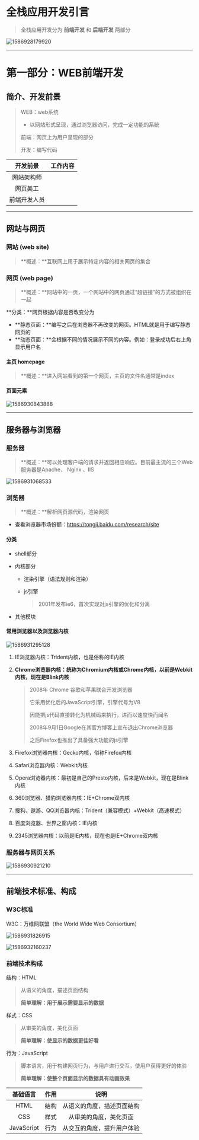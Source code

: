 # 		全栈应用开发引言

> 全栈应用开发分为 **前端开发** 和 **后端开发** 两部分

 ![1586928179920](assets/1586928179920.png) 



---



# 第一部分：WEB前端开发

## 简介、开发前景

> WEB：web系统
>
> - 以网站形式呈现，通过浏览器访问，完成一定功能的系统
>
> 前端：网页上为用户呈现的部分
>
> 开发：编写代码

|   开发前景   | 工作内容 |
| :----------: | :------: |
|  网站架构师  |          |
|   网页美工   |          |
| 前端开发人员 |          |



---





## 网站与网页

### 网站 (web site)

> **概述：**互联网上用于展示特定内容的相关网页的集合



### 网页 (web page)

> **概述：**网站中的一页，一个网站中的网页通过“超链接”的方式被组织在一起

**分类：**网页根据内容是否改变分为

- **静态页面：**编写之后在浏览器不再改变的网页。HTML就是用于编写静态网页的
- **动态页面：**会根据不同的情况展示不同的内容。例如：登录成功后右上角显示用户名



#### 主页 homepage

> **概述：**进入网站看到的第一个网页，主页的文件名通常是index

#### 页面元素

![1586930843888](assets/1586930843888-1596100743107.png)



----



## 服务器与浏览器

### 服务器

> **概述：**可以处理客户端的请求并返回相应响应。目前最主流的三个Web服务器是Apache、 Nginx 、IIS

![1586931068533](assets/1586931068533.png)

### 浏览器

> **概述：**解析网页源代码，渲染网页

- 查看浏览器市场份额：https://tongji.baidu.com/research/site 

#### 分类

- shell部分

- 内核部分

  - 渲染引擎（语法规则和渲染）

  - js引擎

    > 2001年发布ie6，首次实现对js引擎的优化和分离

- 其他模块

#### 常用浏览器以及浏览器内核

![1586931295128](assets/1586931295128.png)

1. IE浏览器内核：Trident内核，也是俗称的IE内核

2. **Chrome浏览器内核：统称为Chromium内核或Chrome内核，以前是Webkit内核，现在是Blink内核**

   > 2008年 Chrome 谷歌和苹果联合开发浏览器
   >
   > 它采用优化后的JavaScript引擎，引擎代号为V8
   >
   > 因能把js代码直接转化为机械码来执行，进而以速度快而闻名
   >
   > 2008年9月1日Google在其官方博客上宣布退出Chrome浏览器
   >
   > 之后Firefox也推出了具备强大功能的js引擎

3. Firefox浏览器内核：Gecko内核，俗称Firefox内核

4. Safari浏览器内核：Webkit内核

5. Opera浏览器内核：最初是自己的Presto内核，后来是Webkit，现在是Blink内核

6. 360浏览器、猎豹浏览器内核：IE+Chrome双内核

7. 搜狗、遨游、QQ浏览器内核：Trident（兼容模式）+Webkit（高速模式）

8. 百度浏览器、世界之窗内核：IE内核

9. 2345浏览器内核：以前是IE内核，现在也是IE+Chrome双内核



### 服务器与网页关系

![1586930921210](assets/1586930921210.png)



---



## 前端技术标准、构成

### W3C标准

W3C：万维网联盟（the World Wide Web Consortium）

![1586931826915](assets/1586931826915.png)

![1586932160237](assets/1586932160237.png)

### 前端技术构成

结构：HTML

> 从语义的角度，描述页面结构
>
> **简单理解：用于展示需要显示的数据**

样式：CSS

> 从审美的角度，美化页面
>
> **简单理解：使显示的数据更佳好看**

行为：JavaScript

> 脚本语言，用于构建网页行为，与用户进行交互，使用户获得更好的体验
>
> **简单理解：使整个页面显示的数据具有动画效果**

|  基础语言  | 作用 |            说明            |
| :--------: | :--: | :------------------------: |
|    HTML    | 结构 | 从语义的角度，描述页面结构 |
|    CSS     | 样式 |   从审美的角度，美化页面   |
| JavaScript | 行为 | 从交互的角度，提升用户体验 |

